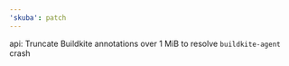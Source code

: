 ```yaml
---
'skuba': patch
---
```


api: Truncate Buildkite annotations over 1 MiB to resolve `buildkite-agent` crash
